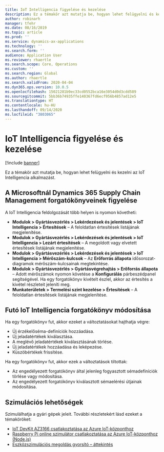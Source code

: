 ```yaml
---
title: IoT Intelligencia figyelése és kezelése
description: Ez a témakör azt mutatja be, hogyan lehet felügyelni és kezelni az IoT Intelligencia alkalmazást.
author: robinarh
manager: tfehr
ms.date: 08/16/2019
ms.topic: article
ms.prod: ''
ms.service: dynamics-ax-applications
ms.technology: ''
ms.search.form: ''
audience: Application User
ms.reviewer: rhaertle
ms.search.scope: Core, Operations
ms.custom: ''
ms.search.region: Global
ms.author: rhaertle
ms.search.validFrom: 2020-04-04
ms.dyn365.ops.version: 10.0.5
ms.openlocfilehash: 15021281b9ec33cd0552bca16e3054d0d3cdd589
ms.sourcegitcommit: 5bb36b74935ffe140367fd6ecf956b4857ad12e5
ms.translationtype: HT
ms.contentlocale: hu-HU
ms.lasthandoff: 09/14/2020
ms.locfileid: "3803065"
---
```

# <a name="monitor-and-manage-iot-intelligence"></a>IoT Intelligencia figyelése és kezelése

[!include [banner](../../includes/banner.md)]

Ez a témakör azt mutatja be, hogyan lehet felügyelni és kezelni az IoT Intelligencia alkalmazást.

## <a name="monitor-scenarios-in-microsoft-dynamics-365-supply-chain-management"></a><a id="monitor-scenarios"></a>A Microsoftnál Dynamics 365 Supply Chain Management forgatókönyveinek figyelése

A IoT Intelligencia feldolgozását több helyen is nyomon követheti:

+ **Modulok \> Gyártásvezérlés \> Lekérdezések és jelentések \> IoT Intelligencia \> Értesítések** – A feloldatlan értesítések listájának megjelenítése.
+ **Modulok \> Gyártásvezérlés \> Lekérdezések és jelentések \> IoT Intelligencia \> Lezárt értesítések** – A megoldott vagy elvetett értesítések listájának megjelenítése.
+ **Modulok \> Gyártásvezérlés \> Lekérdezések és jelentések \> IoT Intelligencia \> Mérőszám-kulcsok** – Az **Erőforrás állapota** idősorozat-diagramok mérőszám-kulcsainak megtekintése.
+ **Modulok \> Gyártásvezérlés \> Gyártásvégrehajtás \> Erőforrás állapota** – Adott mérőszámok nyomon követése a **Konfigurálás** párbeszédpanel segítségével. Ha egy forgatókönyv kivételt észlel, akkor az értesítés a kivétel részleteit jeleníti meg.
+ **Munkaterületek \> Termelési szint kezelése \> Értesítések** – A feloldatlan értesítések listájának megjelenítése.

## <a name="modify-a-running-iot-intelligence-scenario"></a>Futó IoT Intelligencia forgatókönyv módosítása

Ha egy forgatókönyv fut, akkor ezeket a változtatásokat hajthatja végre:

+ Új érzékelőséma-definíciók hozzáadása.
+ Új jeladatértékek kiválasztása.
+ A meglévő jeladatértékek kiválasztásának törlése.
+ Új jeladatértékek hozzáadása és leképezése.
+ Küszöbértékek frissítése.

Ha egy forgatókönyv fut, akkor ezek a változtatások tiltottak:

+ Az engedélyezett forgatókönyv által jelenleg fogyasztott sémadefiníciók törlése vagy módosítása.
+ Az engedélyezett forgatókönyv kiválasztott sémaelérési útjainak módosítása.

## <a name="simulation-options"></a>Szimulációs lehetőségek

Szimulálhatja a gyári gépek jeleit. További részletekért lásd ezeket a témaköröket:

+ [IoT DevKit AZ3166 csatlakoztatása az Azure IoT-központhoz](https://docs.microsoft.com/azure/iot-hub/iot-hub-arduino-iot-devkit-az3166-get-started)
+ [Raspberry Pi online szimulátor csatlakoztatása az Azure IoT-központhoz (Node.js)](https://docs.microsoft.com/azure/iot-hub/iot-hub-raspberry-pi-web-simulator-get-started)
+ [Eszközszimulációs megoldás gyorsító – áttekintés](https://docs.microsoft.com/azure/iot-accelerators/iot-accelerators-device-simulation-overview)
